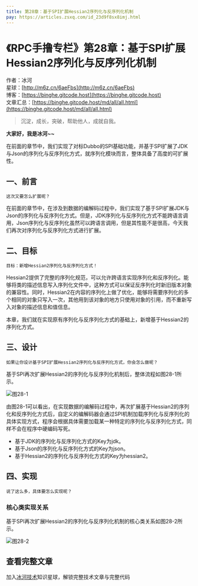 ```yaml
---
title: 第28章：基于SPI扩展Hessian2序列化与反序列化机制
pay: https://articles.zsxq.com/id_23d9f8sx8imj.html
---
```


# 《RPC手撸专栏》第28章：基于SPI扩展Hessian2序列化与反序列化机制

作者：冰河
<br/>星球：[http://m6z.cn/6aeFbs](http://m6z.cn/6aeFbs)
<br/>博客：[https://binghe.gitcode.host](https://binghe.gitcode.host)
<br/>文章汇总：[https://binghe.gitcode.host/md/all/all.html](https://binghe.gitcode.host/md/all/all.html)

> 沉淀，成长，突破，帮助他人，成就自我。

**大家好，我是冰河~~**

在前面的章节中，我们实现了对标Dubbo的SPI基础功能，并基于SPI扩展了JDK与Json的序列化与反序列化方式，就序列化模块而言，整体具备了高度的可扩展性。

## 一、前言

`这次又要怎么扩展呢？`

在前面的章节中，在涉及到数据的编解码过程中，我们实现了基于SPI扩展JDK与Json的序列化与反序列化方式。但是，JDK序列化与反序列化方式不能跨语言调用，Json序列化与反序列化虽然可以跨语言调用，但是其性能不是很高，今天我们再次对序列化与反序列化方式进行扩展。

## 二、目标

`目标：新增Hessian2序列化与反序列化方式！`

Hessian2提供了完整的序列化规范，可以允许跨语言实现序列化和反序列化。能够将类的描述信息写入序列化文件中，这种方式可以保证反序列化时新旧版本对象的兼容性。同时，Hessian2在内容的序列化上做了优化，能够将需要序列化的多个相同的对象只写入一次，其他用到该对象的地方只使用对象的引用，而不重新写入对象的描述信息和值信息。

本章，我们就在实现原有序列化与反序列化方式的基础上，新增基于Hessian2的序列化方式。

## 三、设计

`如果让你设计基于SPI扩展Hessian2序列化与反序列化方式，你会怎么做呢？`

基于SPI再次扩展Hessian2的序列化与反序列化机制后，整体流程如图28-1所示。

![图28-1](https://binghe.gitcode.host/assets/images/middleware/rpc/rpc-2022-10-31-001.png)

由图28-1可以看出，在实现数据的编解码过程中，再次扩展基于Hessian2的序列化和反序列化方式后，自定义的编解码器会通过SPI机制加载序列化与反序列化的具体实现方式，程序会根据具体需要加载某一种特定的序列化与反序列化方式，同样不会在程序中硬编码写死。

* 基于JDK的序列化与反序列化方式的Key为jdk。
* 基于Json的序列化与反序列化方式的Key为json。
* 基于Hessian2的序列化与反序列化方式的Key为hessian2。

## 四、实现

`说了这么多，具体要怎么实现呢？`

### 核心类实现关系

基于SPI再次扩展Hessian2的序列化与反序列化机制的核心类关系如图28-2所示。

![图28-2](https://binghe.gitcode.host/assets/images/middleware/rpc/rpc-2022-10-31-002.png)

## 查看完整文章

加入[冰河技术](http://m6z.cn/6aeFbs)知识星球，解锁完整技术文章与完整代码